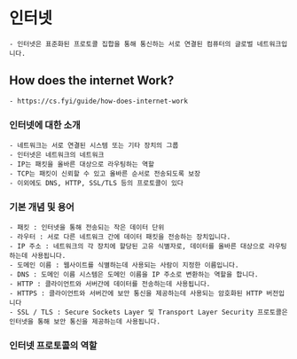 # 인터넷
    - 인터넷은 표준화된 프로토콜 집합을 통해 통신하는 서로 연결된 컴퓨터의 글로벌 네트워크입니다.

## How does the internet Work?
    - https://cs.fyi/guide/how-does-internet-work

### 인터넷에 대한 소개
    - 네트워크는 서로 연결된 시스템 또는 기타 장치의 그룹
    - 인터넷은 네트워크의 네트워크
    - IP는 패킷을 올바른 대상으로 라우팅하는 역할
    - TCP는 패킷이 신뢰할 수 있고 올바른 순서로 전송되도록 보장
    - 이외에도 DNS, HTTP, SSL/TLS 등의 프로토콜이 있다

### 기본 개념 및 용어
    - 패킷 : 인터넷을 통해 전송되는 작은 데이터 단위
    - 라우터 : 서로 다른 네트워크 간에 데이터 패킷을 전송하는 장치입니다.
    - IP 주소 : 네트워크의 각 장치에 할당된 고유 식별자로, 데이터를 올바른 대상으로 라우팅하는데 사용됩니다.
    - 도메인 이름 : 웹사이트를 식별하는데 사용되는 사람이 지정한 이름입니다.
    - DNS : 도메인 이름 시스템은 도메인 이름을 IP 주소로 변환하는 역할을 합니다.
    - HTTP : 클라이언트와 서버간에 데이터를 전송하는데 사용됩니다.
    - HTTPS : 클라이언트와 서버간에 보안 통신을 제공하는데 사용되는 암호화된 HTTP 버전입니다
    - SSL / TLS : Secure Sockets Layer 및 Transport Layer Security 프로토콜은 인터넷을 통해 보안 통신을 제공하는데 사용됩니다.

### 인터넷 프로토콜의 역할